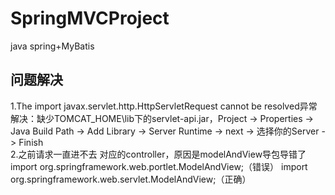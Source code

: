 # SpringMVCProject
java spring+MyBatis

## 问题解决
1.The import javax.servlet.http.HttpServletRequest cannot be resolved异常<br>
解决：缺少TOMCAT_HOME\lib下的servlet-api.jar，Project -> Properties -> Java Build Path -> Add Library -> Server Runtime -> next -> 选择你的Server -> Finish<br>
2.之前请求一直进不去 对应的controller，原因是modelAndView导包导错了
import org.springframework.web.portlet.ModelAndView;（错误）
import org.springframework.web.servlet.ModelAndView;（正确）
